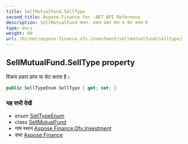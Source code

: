 ```yaml
---
title: SellMutualFund.SellType
second_title: Aspose.Finance for .NET API Reference
description: SellMutualFund संपत्त. वक्रय प्रकर प्रप्त य सेट करत है
type: docs
weight: 40
url: /hi/net/aspose.finance.ofx.investment/sellmutualfund/selltype/
---
```

## SellMutualFund.SellType property

विक्रय प्रकार प्राप्त या सेट करता है।

```csharp
public SellTypeEnum SellType { get; set; }
```

### यह सभी देखें

* enum [SellTypeEnum](../../selltypeenum/)
* class [SellMutualFund](../)
* नाम स्थान [Aspose.Finance.Ofx.Investment](../../sellmutualfund/)
* सभा [Aspose.Finance](../../../)


